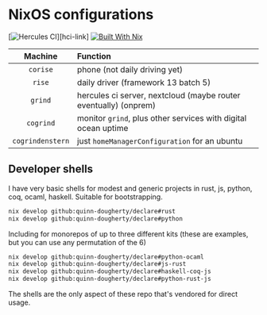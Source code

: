 # NixOS configurations
[![Hercules CI][hci badge]][hci-link]
[![Built With Nix][bwn badge]][bwn link]

[bwn badge]: https://builtwithnix.org/badge.svg
[bwn link]: https://builtwithnix.org
[hci badge]: https://hercules-ci.com/api/v1/site/github/account/quinn-dougherty/project/declare/badge
[hci link]: https://hercules-ci.com/github/quinn-dougherty/declare/status

|     Machine      | Function                                                         |
| :--------------: | :--------------------------------------------------------------- |
|     `corise`     | phone (not daily driving yet)                                    |
|      `rise`      | daily driver (framework 13 batch 5)                              |
|     `grind`      | hercules ci server, nextcloud (maybe router eventually) (onprem) |
|    `cogrind`     | monitor `grind`, plus other services with digital ocean uptime   |
| `cogrindenstern` | just `homeManagerConfiguration` for an ubuntu                    |

## Developer shells

I have very basic shells for modest and generic projects in rust, js, python, coq, ocaml, haskell. Suitable for bootstrapping.

```sh
nix develop github:quinn-dougherty/declare#rust
nix develop github:quinn-dougherty/declare#python
```

Including for monorepos of up to three different kits (these are examples, but you can use any permutation of the 6)

```sh
nix develop github:quinn-dougherty/declare#python-ocaml
nix develop github:quinn-dougherty/declare#js-rust
nix develop github:quinn-dougherty/declare#haskell-coq-js
nix develop github:quinn-dougherty/declare#python-rust-js
```

The shells are the only aspect of these repo that's vendored for direct usage.
